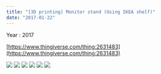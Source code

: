 ```yaml
---
title: "[3D printing] Monitor stand (Using IKEA shelf)"
date: "2017-01-22"
---
```


Year : 2017

[https://www.thingiverse.com/thing:2631483](https://www.thingiverse.com/thing:2631483)

![](../photo/Monitor_stand_(Using_IKEA_shelf)-1.jpg)
![](../photo/Monitor_stand_(Using_IKEA_shelf)-2.jpg)
![](../photo/Monitor_stand_(Using_IKEA_shelf)-3.jpg)
![](../photo/Monitor_stand_(Using_IKEA_shelf)-4.jpg)
![](../photo/Monitor_stand_(Using_IKEA_shelf)-5.jpg)
![](../photo/Monitor_stand_(Using_IKEA_shelf)-6.jpg)